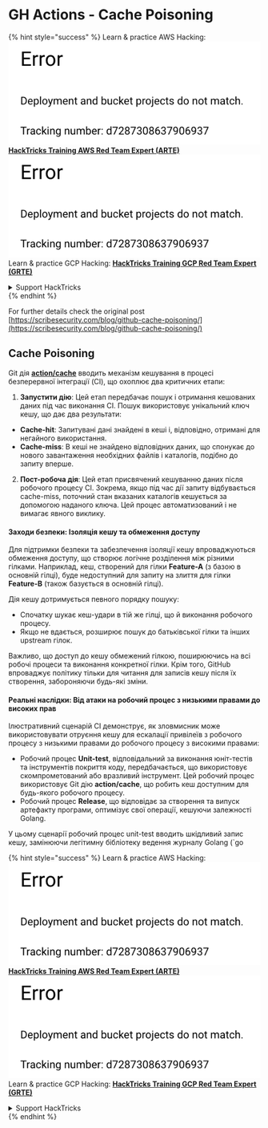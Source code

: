 # GH Actions - Cache Poisoning

{% hint style="success" %}
Learn & practice AWS Hacking:<img src="../../../.gitbook/assets/image (1) (1).png" alt="" data-size="line">[**HackTricks Training AWS Red Team Expert (ARTE)**](https://training.hacktricks.xyz/courses/arte)<img src="../../../.gitbook/assets/image (1) (1).png" alt="" data-size="line">\
Learn & practice GCP Hacking: <img src="../../../.gitbook/assets/image (2).png" alt="" data-size="line">[**HackTricks Training GCP Red Team Expert (GRTE)**<img src="../../../.gitbook/assets/image (2).png" alt="" data-size="line">](https://training.hacktricks.xyz/courses/grte)

<details>

<summary>Support HackTricks</summary>

* Check the [**subscription plans**](https://github.com/sponsors/carlospolop)!
* **Join the** 💬 [**Discord group**](https://discord.gg/hRep4RUj7f) or the [**telegram group**](https://t.me/peass) or **follow** us on **Twitter** 🐦 [**@hacktricks\_live**](https://twitter.com/hacktricks\_live)**.**
* **Share hacking tricks by submitting PRs to the** [**HackTricks**](https://github.com/carlospolop/hacktricks) and [**HackTricks Cloud**](https://github.com/carlospolop/hacktricks-cloud) github repos.

</details>
{% endhint %}

For further details check the original post [https://scribesecurity.com/blog/github-cache-poisoning/](https://scribesecurity.com/blog/github-cache-poisoning/)

## Cache Poisoning

Git дія [**action/cache**](https://github.com/actions/cache) вводить механізм кешування в процесі безперервної інтеграції (CI), що охоплює два критичних етапи:

1. **Запустити дію**: Цей етап передбачає пошук і отримання кешованих даних під час виконання CI. Пошук використовує унікальний ключ кешу, що дає два результати:
* **Cache-hit**: Запитувані дані знайдені в кеші і, відповідно, отримані для негайного використання.
* **Cache-miss**: В кеші не знайдено відповідних даних, що спонукає до нового завантаження необхідних файлів і каталогів, подібно до запиту вперше.
2. **Пост-робоча дія**: Цей етап присвячений кешуванню даних після робочого процесу CI. Зокрема, якщо під час дії запиту відбувається cache-miss, поточний стан вказаних каталогів кешується за допомогою наданого ключа. Цей процес автоматизований і не вимагає явного виклику.

#### Заходи безпеки: Ізоляція кешу та обмеження доступу

Для підтримки безпеки та забезпечення ізоляції кешу впроваджуються обмеження доступу, що створює логічне розділення між різними гілками. Наприклад, кеш, створений для гілки **Feature-A** (з базою в основній гілці), буде недоступний для запиту на злиття для гілки **Feature-B** (також базується в основній гілці).

Дія кешу дотримується певного порядку пошуку:

* Спочатку шукає кеш-удари в тій же гілці, що й виконання робочого процесу.
* Якщо не вдається, розширює пошук до батьківської гілки та інших upstream гілок.

Важливо, що доступ до кешу обмежений гілкою, поширюючись на всі робочі процеси та виконання конкретної гілки. Крім того, GitHub впроваджує політику тільки для читання для записів кешу після їх створення, забороняючи будь-які зміни.

#### Реальні наслідки: Від атаки на робочий процес з низькими правами до високих прав

Ілюстративний сценарій CI демонструє, як зловмисник може використовувати отруєння кешу для ескалації привілеїв з робочого процесу з низькими правами до робочого процесу з високими правами:

* Робочий процес **Unit-test**, відповідальний за виконання юніт-тестів та інструментів покриття коду, передбачається, що використовує скомпрометований або вразливий інструмент. Цей робочий процес використовує Git дію **action/cache**, що робить кеш доступним для будь-якого робочого процесу.
* Робочий процес **Release**, що відповідає за створення та випуск артефакту програми, оптимізує свої операції, кешуючи залежності Golang.

У цьому сценарії робочий процес unit-test вводить шкідливий запис кешу, замінюючи легітимну бібліотеку ведення журналу Golang (\`go

{% hint style="success" %}
Learn & practice AWS Hacking:<img src="../../../.gitbook/assets/image (1) (1).png" alt="" data-size="line">[**HackTricks Training AWS Red Team Expert (ARTE)**](https://training.hacktricks.xyz/courses/arte)<img src="../../../.gitbook/assets/image (1) (1).png" alt="" data-size="line">\
Learn & practice GCP Hacking: <img src="../../../.gitbook/assets/image (2).png" alt="" data-size="line">[**HackTricks Training GCP Red Team Expert (GRTE)**<img src="../../../.gitbook/assets/image (2).png" alt="" data-size="line">](https://training.hacktricks.xyz/courses/grte)

<details>

<summary>Support HackTricks</summary>

* Check the [**subscription plans**](https://github.com/sponsors/carlospolop)!
* **Join the** 💬 [**Discord group**](https://discord.gg/hRep4RUj7f) or the [**telegram group**](https://t.me/peass) or **follow** us on **Twitter** 🐦 [**@hacktricks\_live**](https://twitter.com/hacktricks\_live)**.**
* **Share hacking tricks by submitting PRs to the** [**HackTricks**](https://github.com/carlospolop/hacktricks) and [**HackTricks Cloud**](https://github.com/carlospolop/hacktricks-cloud) github repos.

</details>
{% endhint %}
